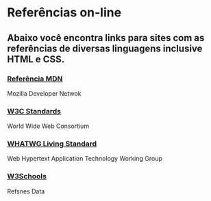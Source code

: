 # Referências on-line

## Abaixo você encontra links para sites com as referências de diversas linguagens inclusive HTML e CSS.

### [Referência MDN](https://developer.mozilla.org/pt-BR/docs/Web/Reference)
Mozilla Developer Netwok

### [W3C Standards](https://www.w3.org/standards/webdesign/)
World Wide Web Consortium

### [WHATWG Living Standard](https://html.spec.whatwg.org/)
Web Hypertext Application Technology Working Group

### [W3Schools](https://www.w3schools.com/)
Refsnes Data
